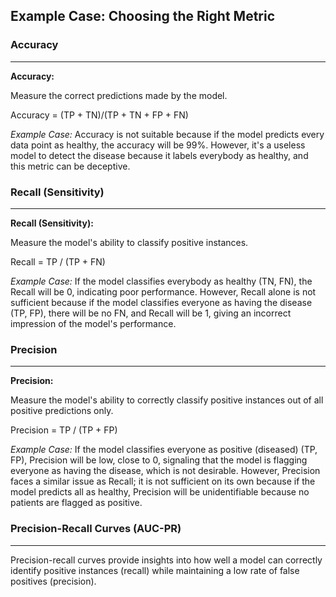 ## Example Case: Choosing the Right Metric

### Accuracy
---
**Accuracy:**

Measure the correct predictions made by the model.

Accuracy = (TP + TN)/(TP + TN + FP + FN)

*Example Case:* Accuracy is not suitable because if the model predicts every data point as healthy, the accuracy will be 99%. However, it's a useless model to detect the disease because it labels everybody as healthy, and this metric can be deceptive.

### Recall (Sensitivity)
---
**Recall (Sensitivity):**

Measure the model's ability to classify positive instances.

Recall = TP / (TP + FN)

*Example Case:* If the model classifies everybody as healthy (TN, FN), the Recall will be 0, indicating poor performance. However, Recall alone is not sufficient because if the model classifies everyone as having the disease (TP, FP), there will be no FN, and Recall will be 1, giving an incorrect impression of the model's performance.

### Precision
---
**Precision:**

Measure the model's ability to correctly classify positive instances out of all positive predictions only.

Precision = TP / (TP + FP)

*Example Case:* If the model classifies everyone as positive (diseased) (TP, FP), Precision will be low, close to 0, signaling that the model is flagging everyone as having the disease, which is not desirable. However, Precision faces a similar issue as Recall; it is not sufficient on its own because if the model predicts all as healthy, Precision will be unidentifiable because no patients are flagged as positive.

### Precision-Recall Curves (AUC-PR)
---
Precision-recall curves provide insights into how well a model can correctly identify positive instances (recall) while maintaining a low rate of false positives (precision).

